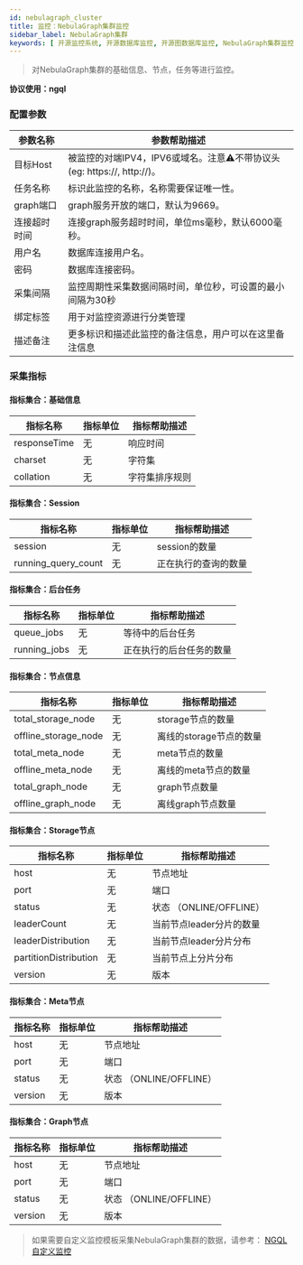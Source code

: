 ```yaml
---
id: nebulagraph_cluster
title: 监控：NebulaGraph集群监控
sidebar_label: NebulaGraph集群
keywords: [ 开源监控系统, 开源数据库监控, 开源图数据库监控, NebulaGraph集群监控 ]
---
```


> 对NebulaGraph集群的基础信息、节点，任务等进行监控。

**协议使用：ngql**

### 配置参数

| 参数名称    | 参数帮助描述                                               |
|---------|------------------------------------------------------|
| 目标Host  | 被监控的对端IPV4，IPV6或域名。注意⚠️不带协议头(eg: https://, http://)。 |
| 任务名称    | 标识此监控的名称，名称需要保证唯一性。                                  |
| graph端口 | graph服务开放的端口，默认为9669。                                |
| 连接超时时间  | 连接graph服务超时时间，单位ms毫秒，默认6000毫秒。                       |
| 用户名     | 数据库连接用户名。                                            |
| 密码      | 数据库连接密码。                                             |
| 采集间隔    | 监控周期性采集数据间隔时间，单位秒，可设置的最小间隔为30秒                       |
| 绑定标签    | 用于对监控资源进行分类管理                                        |
| 描述备注    | 更多标识和描述此监控的备注信息，用户可以在这里备注信息                          |

### 采集指标

#### 指标集合：基础信息

| 指标名称         | 指标单位 | 指标帮助描述  |
|--------------|------|---------|
| responseTime | 无    | 响应时间    |
| charset      | 无    | 字符集     |
| collation    | 无    | 字符集排序规则 |

#### 指标集合：Session

| 指标名称                | 指标单位 | 指标帮助描述     |
|---------------------|------|------------|
| session             | 无    | session的数量 |
| running_query_count | 无    | 正在执行的查询的数量 |

#### 指标集合：后台任务

| 指标名称         | 指标单位 | 指标帮助描述       |
|--------------|------|--------------|
| queue_jobs   | 无    | 等待中的后台任务     |
| running_jobs | 无    | 正在执行的后台任务的数量 |

#### 指标集合：节点信息

| 指标名称                 | 指标单位 | 指标帮助描述          |
|----------------------|------|-----------------|
| total_storage_node   | 无    | storage节点的数量    |
| offline_storage_node | 无    | 离线的storage节点的数量 |
| total_meta_node      | 无    | meta节点的数量       |
| offline_meta_node    | 无    | 离线的meta节点的数量    |
| total_graph_node     | 无    | graph节点数量       |
| offline_graph_node   | 无    | 离线graph节点数量     |

#### 指标集合：Storage节点

| 指标名称                  | 指标单位 | 指标帮助描述              |
|-----------------------|------|---------------------|
| host                  | 无    | 节点地址                |
| port                  | 无    | 端口                  |
| status                | 无    | 状态 （ONLINE/OFFLINE） |
| leaderCount           | 无    | 当前节点leader分片的数量     |
| leaderDistribution    | 无    | 当前节点leader分片分布      |
| partitionDistribution | 无    | 当前节点上分片分布           |
| version               | 无    | 版本                  |

#### 指标集合：Meta节点

| 指标名称    | 指标单位 | 指标帮助描述              |
|---------|------|---------------------|
| host    | 无    | 节点地址                |
| port    | 无    | 端口                  |
| status  | 无    | 状态 （ONLINE/OFFLINE） |
| version | 无    | 版本                  |

#### 指标集合：Graph节点

| 指标名称    | 指标单位 | 指标帮助描述              |
|---------|------|---------------------|
| host    | 无    | 节点地址                |
| port    | 无    | 端口                  |
| status  | 无    | 状态 （ONLINE/OFFLINE） |
| version | 无    | 版本                  |

> 如果需要自定义监控模板采集NebulaGraph集群的数据，请参考： [NGQL自定义监控](../advanced/extend-ngql.md)
